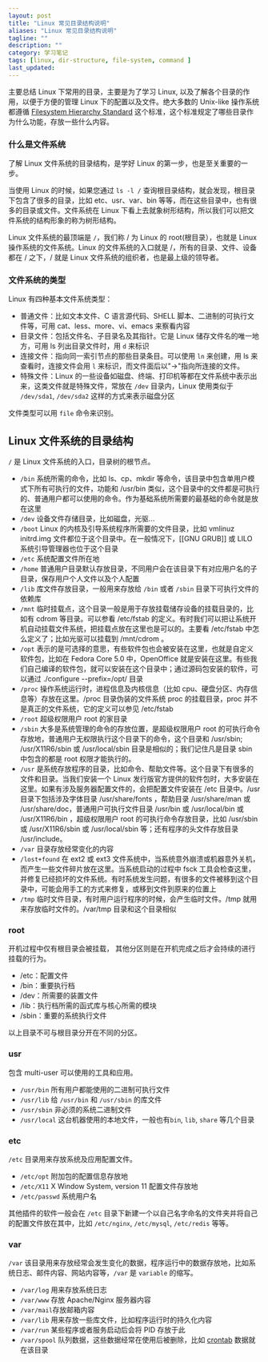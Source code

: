 ```yaml
---
layout: post
title: "Linux 常见目录结构说明"
aliases: "Linux 常见目录结构说明"
tagline: ""
description: ""
category: 学习笔记
tags: [linux, dir-structure, file-system, command ]
last_updated:
---
```


主要总结 Linux 下常用的目录，主要是为了学习 Linux, 以及了解各个目录的作用，以便于方便的管理 Linux 下的配置以及文件。绝大多数的 Unix-like 操作系统都遵循 [Filesystem Hierarchy Standard](https://en.wikipedia.org/wiki/Filesystem_Hierarchy_Standard) 这个标准，这个标准规定了哪些目录作为什么功能，存放一些什么内容。

### 什么是文件系统
了解 Linux 文件系统的目录结构，是学好 Linux 的第一步，也是至关重要的一步。

当使用 Linux 的时候，如果您通过 `ls -l /` 查询根目录结构，就会发现，根目录下包含了很多的目录，比如 etc、usr、var、bin 等等，而在这些目录中，也有很多的目录或文件。文件系统在 Linux 下看上去就象树形结构，所以我们可以把文件系统的结构形象的称为树形结构。

Linux 文件系统的最顶端是 `/`，我们称 / 为 Linux 的 root(根目录），也就是 Linux 操作系统的文件系统。Linux 的文件系统的入口就是 /，所有的目录、文件、设备都在 / 之下，/ 就是 Linux 文件系统的组织者，也是最上级的领导者。

### 文件系统的类型

Linux 有四种基本文件系统类型：

- 普通文件：比如文本文件、C 语言源代码、SHELL 脚本、二进制的可执行文件等，可用 cat、less、more、vi、emacs 来察看内容
- 目录文件：包括文件名、子目录名及其指针。它是 Linux 储存文件名的唯一地方，可用 ls 列出目录文件时，用 `d` 来标识
- 连接文件：指向同一索引节点的那些目录条目。可以使用 `ln` 来创建，用 ls 来查看时，连接文件会用 `l` 来标识，而文件面后以"->"指向所连接的文件。
- 特殊文件：Linux 的一些设备如磁盘、终端、打印机等都在文件系统中表示出来，这类文件就是特殊文件，常放在 `/dev` 目录内，Linux 使用类似于 `/dev/sda1`, `/dev/sda2` 这样的方式来表示磁盘分区

文件类型可以用 `file` 命令来识别。

## Linux 文件系统的目录结构

`/` 是 Linux 文件系统的入口，目录树的根节点。

- `/bin` 系统所需的命令，比如 ls、cp、mkdir 等命令，该目录中包含单用户模式下所有可执行的文件，功能和 /usr/bin 类似，这个目录中的文件都是可执行的、普通用户都可以使用的命令。作为基础系统所需要的最基础的命令就是放在这里
- `/dev` 设备文件存储目录，比如磁盘，光驱...
- `/boot` Linux 的内核及引导系统程序所需要的文件目录，比如 vmlinuz initrd.img 文件都位于这个目录中。在一般情况下，[[GNU GRUB]] 或 LILO 系统引导管理器也位于这个目录
- `/etc`  系统配置文件所在地
- `/home` 普通用户目录默认存放目录，不同用户会在该目录下有对应用户名的子目录，保存用户个人文件以及个人配置
- `/lib`  库文件存放目录，一般用来存放给 `/bin` 或者 `/sbin` 目录下可执行文件的依赖库
- `/mnt`  临时挂载点，这个目录一般是用于存放挂载储存设备的挂载目录的，比如有 cdrom 等目录。可以参看 /etc/fstab 的定义。有时我们可以把让系统开机自动挂载文件系统，把挂载点放在这里也是可以的。主要看 /etc/fstab 中怎么定义了；比如光驱可以挂载到 /mnt/cdrom 。
- `/opt`  表示的是可选择的意思，有些软件包也会被安装在这里，也就是自定义软件包，比如在 Fedora Core 5.0 中，OpenOffice 就是安装在这里。有些我们自己编译的软件包，就可以安装在这个目录中；通过源码包安装的软件，可以通过 ./configure --prefix=/opt/ 目录
- `/proc`  操作系统运行时，进程信息及内核信息（比如 cpu、硬盘分区、内存信息等）存放在这里。/proc 目录伪装的文件系统 proc 的挂载目录，proc 并不是真正的文件系统，它的定义可以参见 /etc/fstab
- `/root` 超级权限用户 root 的家目录
- `/sbin` 大多是系统管理的命令的存放位置，是超级权限用户 root 的可执行命令存放地，普通用户无权限执行这个目录下的命令，这个目录和 /usr/sbin; /usr/X11R6/sbin 或 /usr/local/sbin 目录是相似的；我们记住凡是目录 sbin 中包含的都是 root 权限才能执行的。
- `/usr` 是系统存放程序的目录，比如命令、帮助文件等。这个目录下有很多的文件和目录。当我们安装一个 Linux 发行版官方提供的软件包时，大多安装在这里。如果有涉及服务器配置文件的，会把配置文件安装在 /etc 目录中。/usr 目录下包括涉及字体目录 /usr/share/fonts ，帮助目录 /usr/share/man 或 /usr/share/doc，普通用户可执行文件目录 /usr/bin 或 /usr/local/bin 或 /usr/X11R6/bin ，超级权限用户 root 的可执行命令存放目录，比如 /usr/sbin 或 /usr/X11R6/sbin 或 /usr/local/sbin 等；还有程序的头文件存放目录 /usr/include。
- `/var` 目录存放经常变化的内容
- `/lost+found` 在 ext2 或 ext3 文件系统中，当系统意外崩溃或机器意外关机，而产生一些文件碎片放在这里。当系统启动的过程中 fsck 工具会检查这里，并修复已经损坏的文件系统。有时系统发生问题，有很多的文件被移到这个目录中，可能会用手工的方式来修复，或移到文件到原来的位置上
- `/tmp` 临时文件目录，有时用户运行程序的时候，会产生临时文件。/tmp 就用来存放临时文件的。/var/tmp 目录和这个目录相似

### root
开机过程中仅有根目录会被挂载， 其他分区则是在开机完成之后才会持续的进行挂载的行为。

- /etc：配置文件
- /bin：重要执行档
- /dev：所需要的装置文件
- /lib：执行档所需的函式库与核心所需的模块
- /sbin：重要的系统执行文件

以上目录不可与根目录分开在不同的分区。

### usr
包含 multi-user 可以使用的工具和应用。

- `/usr/bin` 所有用户都能使用的二进制可执行文件
- `/usr/lib` 给 `/usr/bin` 和 `/usr/sbin` 的库文件
- `/usr/sbin` 非必须的系统二进制文件
- `/usr/local` 这台机器使用的本地文件，一般也有`bin`, `lib`, `share` 等几个目录

### etc
`/etc` 目录用来存放系统及应用配置文件。

- `/etc/opt` 附加包的配置信息存放地
- `/etc/X11` X Window System, version 11 配置文件存放地
- `/etc/passwd` 系统用户名

其他插件的软件一般会在 `/etc` 目录下新建一个以自己名字命名的文件夹并将自己的配置文件放在其中，比如 `/etc/nginx`, `/etc/mysql`, `/etc/redis` 等等。

### var

`/var` 该目录用来存放经常会发生变化的数据，程序运行中的数据存放地，比如系统日志、邮件内容、网站内容等，`/var` 是 `variable` 的缩写。

- `/var/log` 用来存放系统日志
- `/var/www` 存放 Apache/Nginx 服务器内容
- `/var/mail`存放邮箱内容
- `/var/lib` 用来存放一些库文件，比如程序运行时的持久化内容
- `/var/run` 某些程序或者服务启动后会将 PID 存放于此
- `/var/spool` 队列数据，这些数据经常在使用后被删除，比如 [crontab](/post/2017/03/crontab-schedule-task.html) 数据就在该目录


